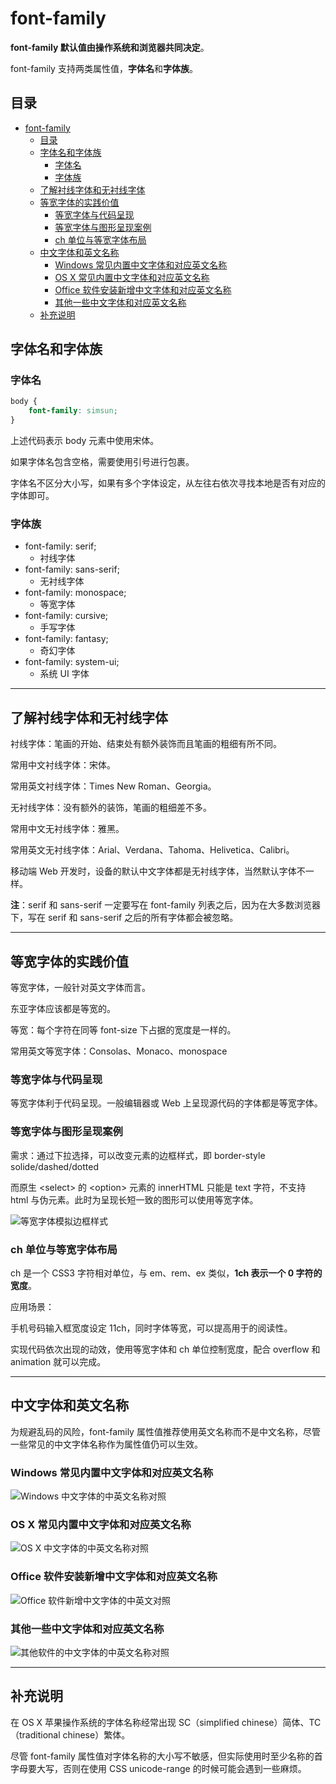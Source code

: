 # font-family

**font-family 默认值由操作系统和浏览器共同决定**。

font-family 支持两类属性值，**字体名**和**字体族**。

## 目录

- [font-family](#font-family)
  - [目录](#目录)
  - [字体名和字体族](#字体名和字体族)
    - [字体名](#字体名)
    - [字体族](#字体族)
  - [了解衬线字体和无衬线字体](#了解衬线字体和无衬线字体)
  - [等宽字体的实践价值](#等宽字体的实践价值)
    - [等宽字体与代码呈现](#等宽字体与代码呈现)
    - [等宽字体与图形呈现案例](#等宽字体与图形呈现案例)
    - [ch 单位与等宽字体布局](#ch-单位与等宽字体布局)
  - [中文字体和英文名称](#中文字体和英文名称)
    - [Windows 常见内置中文字体和对应英文名称](#windows-常见内置中文字体和对应英文名称)
    - [OS X 常见内置中文字体和对应英文名称](#os-x-常见内置中文字体和对应英文名称)
    - [Office 软件安装新增中文字体和对应英文名称](#office-软件安装新增中文字体和对应英文名称)
    - [其他一些中文字体和对应英文名称](#其他一些中文字体和对应英文名称)
  - [补充说明](#补充说明)

## 字体名和字体族

### 字体名

```css
body {
    font-family: simsun;
}
```

上述代码表示 body 元素中使用宋体。

如果字体名包含空格，需要使用引号进行包裹。

字体名不区分大小写，如果有多个字体设定，从左往右依次寻找本地是否有对应的字体即可。

### 字体族

- font-family: serif;
  - 衬线字体
- font-family: sans-serif;
  - 无衬线字体
- font-family: monospace;
  - 等宽字体
- font-family: cursive;
  - 手写字体
- font-family: fantasy;
  - 奇幻字体
- font-family: system-ui;
  - 系统 UI 字体

---

## 了解衬线字体和无衬线字体

衬线字体：笔画的开始、结束处有额外装饰而且笔画的粗细有所不同。

常用中文衬线字体：宋体。

常用英文衬线字体：Times New Roman、Georgia。

无衬线字体：没有额外的装饰，笔画的粗细差不多。

常用中文无衬线字体：雅黑。

常用英文无衬线字体：Arial、Verdana、Tahoma、Helivetica、Calibri。

移动端 Web 开发时，设备的默认中文字体都是无衬线字体，当然默认字体不一样。

**注**：serif 和 sans-serif 一定要写在 font-family 列表之后，因为在大多数浏览器下，写在 serif 和 sans-serif 之后的所有字体都会被忽略。

---

## 等宽字体的实践价值

等宽字体，一般针对英文字体而言。

东亚字体应该都是等宽的。

等宽：每个字符在同等 font-size 下占据的宽度是一样的。

常用英文等宽字体：Consolas、Monaco、monospace

### 等宽字体与代码呈现

等宽字体利于代码呈现。一般编辑器或 Web 上呈现源代码的字体都是等宽字体。

### 等宽字体与图形呈现案例

需求：通过下拉选择，可以改变元素的边框样式，即 border-style solide/dashed/dotted

而原生 \<select> 的 \<option> 元素的 innerHTML 只能是 text 字符，不支持 html 与伪元素。此时为呈现长短一致的图形可以使用等宽字体。

![等宽字体模拟边框样式](images/00-等宽字体模拟边框样式.png)

### ch 单位与等宽字体布局

ch 是一个 CSS3 字符相对单位，与 em、rem、ex 类似，**1ch 表示一个 0 字符的宽度**。

应用场景：

手机号码输入框宽度设定 11ch，同时字体等宽，可以提高用于的阅读性。

实现代码依次出现的动效，使用等宽字体和 ch 单位控制宽度，配合 overflow 和 animation 就可以完成。

---

## 中文字体和英文名称

为规避乱码的风险，font-family 属性值推荐使用英文名称而不是中文名称，尽管一些常见的中文字体名称作为属性值仍可以生效。

### Windows 常见内置中文字体和对应英文名称

![Windows 中文字体的中英文名称对照](images/01-Windows%20中文字体的中英文名称对照.png)

### OS X 常见内置中文字体和对应英文名称

![OS X 中文字体的中英文名称对照](images/02-OS%20X%20中文字体的中英文名称对照.png)

### Office 软件安装新增中文字体和对应英文名称

![Office 软件新增中文字体的中英文对照](images/03-Office%20软件新增中文字体的中英文对照.png)

### 其他一些中文字体和对应英文名称

![其他软件的中文字体的中英文名称对照](images/04-其他软件的中文字体的中英文名称对照.png)

---

## 补充说明

在 OS X 苹果操作系统的字体名称经常出现 SC（simplified chinese）简体、TC（traditional chinese）繁体。

尽管 font-family 属性值对字体名称的大小写不敏感，但实际使用时至少名称的首字母要大写，否则在使用 CSS unicode-range 的时候可能会遇到一些麻烦。
